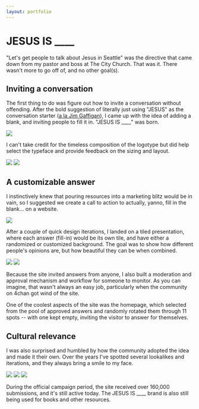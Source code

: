 ```yaml
---
layout: portfolio
---
```


# JESUS IS ____

"Let's get people to talk about Jesus in Seattle" was the directive that came down from my pastor and boss at The City Church. That was it. There wasn't more to go off of, and no other goal(s).

## Inviting a conversation

The first thing to do was figure out how to invite a conversation without offending. After the bold suggestion of literally just using "JESUS" as the conversation starter ([a la Jim Gaffigan](https://www.youtube.com/watch?v=2k_9mXpNdgU)), I came up with the idea of adding a blank, and inviting people to fill it in. "JESUS IS ____" was born.

<a href="/jesusis/wall.jpg"><img src="/jesusis/wall.JPG"></a>

I can't take credit for the timeless composition of the logotype but did help select the typeface and provide feedback on the sizing and layout.

<div class="image-group-2">
  <a href="/jesusis/billboard.jpg"><img src="/jesusis/billboard.jpg"></a>
  <a href="/jesusis/bus.jpg"><img src="/jesusis/bus.jpg"></a>
</div>

## A customizable answer

I instinctively knew that pouring resources into a marketing blitz would be in vain, so I suggested we create a call to action to actually, yanno, fill in the blank... on a website.

<a href="/jesusis/site-screenshot.png"><img src="/jesusis/site-screenshot.png"></a>

After a couple of quick design iterations, I landed on a tiled presentation, where each answer (fill-in) would be its own tile, and have either a randomized or customized background. The goal was to show how different people's opinions are, but how beautiful they can be when combined.

<div class="image-group-2">
  <a href="/jesusis/submit-form.png"><img src="/jesusis/submit-form.png"></a>
  <a href="/jesusis/example-answer.png"><img src="/jesusis/example-answer.png"></a>
</div>

Because the site invited answers from anyone, I also built a moderation and approval mechanism and workflow for someone to monitor. As you can imagine, that wasn't always an easy job, particularly when the community on 4chan got wind of the site.

One of the coolest aspects of the site was the homepage, which selected from the pool of approved answers and randomly rotated them through 11 spots -- with one kept empty, inviting the visitor to answer for themselves.

## Cultural relevance

I was also surprised and humbled by how the community adopted the idea and made it their own. Over the years I've spotted several lookalikes and iterations, and they always bring a smile to my face.

<div class="image-group-3">
  <a href="/jesusis/yoda-bumpersticker.jpg"><img src="/jesusis/yoda-bumpersticker.JPG"></a>
  <a href="/jesusis/enrollment-poster.jpg"><img src="/jesusis/enrollment-poster.JPG"></a>
  <a href="/jesusis/jesustaco.jpg"><img src="/jesusis/jesustaco.jpg"></a>
</div>

During the official campaign period, the site received over 160,000 submissions, and it's still active today. The JESUS IS ____ brand is also still being used for books and other resources.
